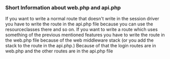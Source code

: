 ### Short Information about web.php and api.php

If you want to write a normal route that doesn't write in the session driver you have to write the route in the api.php file because you can use the resourceclasses there and so on.
If you want to write a route which uses something of the previous mentioned features you have to write the route in the web.php file because of the web middleware stack (or you add the stack to the route in the api.php.)
Because of that the login routes are in web.php and the other routes are in the api.php file
